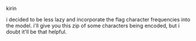 kirin

i decided to be less lazy and incorporate the flag character frequencies into the model. i'll give you this zip of some characters being encoded, but i doubt it'll be that helpful.
